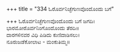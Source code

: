 +++
title = "334 ಓರೊರ್ವನಿಚ್ಛೆಗುಣವೊಂದೊಂದು ಬಗೆ"

+++
ಓರೊರ್ವನಿಚ್ಛೆಗುಣವೊಂದೊಂದು ಬಗೆ ಜಗದಿ।  
ಭಾರಮೋರೊರ್ವನಿಂಗೊಂದೊಂದು ತೆರದಿ॥  
ದಾರಗಳಿನವರ ವಿಧಿ ಪಿಡಿದು ಕುಣಿದಾಡಿಸಲು।  
ನೂರುಜಡೆಕೋಲಾಟ - ಮಂಕುತಿಮ್ಮ॥  
